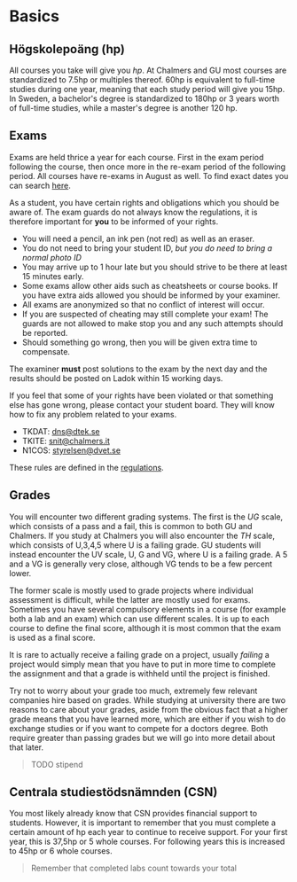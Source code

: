 # Basics

## Högskolepoäng (hp)

All courses you take will give you _hp_. At Chalmers and GU most courses are standardized to 7.5hp or multiples thereof. 60hp is equivalent to full-time studies during one year, meaning that each study period will give you 15hp. In Sweden, a bachelor's degree is standardized to 180hp or 3 years worth of full-time studies, while a master's degree is another 120 hp.

## Exams

Exams are held thrice a year for each course. First in the exam period following the course, then once more in the re-exam period of the following period. All courses have re-exams in August as well. To find exact dates you can search [here](https://www.student.chalmers.se/sp/examdates_list).

As a student, you have certain rights and obligations which you should be aware of. The exam guards do not always know the regulations, it is therefore important for **you** to be informed of your rights.

- You will need a pencil, an ink pen (not red) as well as an eraser.
- You do not need to bring your student ID, _but you do need to bring a normal photo ID_
- You may arrive up to 1 hour late but you should strive to be there at least 15 minutes early.
- Some exams allow other aids such as cheatsheets or course books. If you have extra aids allowed you should be informed by your examiner.
- All exams are anonymized so that no conflict of interest will occur.
- If you are suspected of cheating may still complete your exam! The guards are not allowed to make stop you and any such attempts should be reported.
- Should something go wrong, then you will be given extra time to compensate.

The examiner **must** post solutions to the exam by the next day and the results should be posted on Ladok within 15 working days.

If you feel that some of your rights have been violated or that something else has gone wrong, please contact your student board. They will know how to fix any problem related to your exams.

- TKDAT: dns@dtek.se
- TKITE: snit@chalmers.it
- N1COS: styrelsen@dvet.se

These rules are defined in the [regulations](https://student.portal.chalmers.se/sv/chalmersstudier/styrdokument/Documents/Foreskrifter_%20planering_kurs_genomforande_av_examination.PDF).

## Grades

You will encounter two different grading systems. The first is the _UG_ scale, which consists of a pass and a fail, this is common to both GU and Chalmers. If you study at Chalmers you will also encounter the _TH_ scale, which consists of U,3,4,5 where U is a failing grade. GU students will instead encounter the UV scale, U, G and VG, where U is a failing grade. A 5 and a VG is generally very close, although VG tends to be a few percent lower.

The former scale is mostly used to grade projects where individual assessment is difficult, while the latter are mostly used for exams. Sometimes you have several compulsory elements in a course (for example both a lab and an exam) which can use different scales. It is up to each course to define the final score, although it is most common that the exam is used as a final score.

It is rare to actually receive a failing grade on a project, usually _failing_ a project would simply mean that you have to put in more time to complete the assignment and that a grade is withheld until the project is finished.

Try not to worry about your grade too much, extremely few relevant companies hire based on grades. While studying at university there are two reasons to care about your grades, aside from the obvious fact that a higher grade means that you have learned more, which are either if you wish to do exchange studies or if you want to compete for a doctors degree. Both require greater than passing grades but we will go into more detail about that later.

> TODO stipend

## Centrala studiestödsnämnden (CSN)

You most likely already know that CSN provides financial support to students. However, it is important to remember that you must complete a certain amount of hp each year to continue to receive support. For your first year, this is 37,5hp or 5 whole courses. For following years this is increased to 45hp or 6 whole courses.

> Remember that completed labs count towards your total
